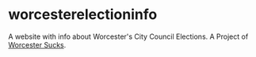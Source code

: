 # worcesterelectioninfo
A website with info about Worcester's City Council Elections. A Project of [Worcester Sucks](https://www.worcestersucks.email/).
